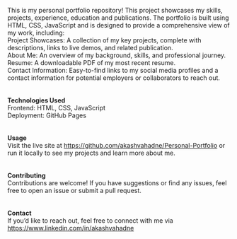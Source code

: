 This is my personal portfolio repository! This project showcases my skills, projects, experience, education and publications. The portfolio is built using HTML, CSS, JavaScript and is designed to provide a comprehensive view of my work, including:
<br>
Project Showcases: A collection of my key projects, complete with descriptions, links to live demos, and related publication. <br>
About Me: An overview of my background, skills, and professional journey. <br>
Resume: A downloadable PDF of my most recent resume. <br>
Contact Information: Easy-to-find links to my social media profiles and a contact information for potential employers or collaborators to reach out. <br> <br> <br>
<b>Technologies Used</b> <br>
Frontend: HTML, CSS, JavaScript <br>
Deployment: GitHub Pages <br> <br> <br>
<b> Usage </b> <br>
Visit the live site at https://github.com/akashvahadne/Personal-Portfolio or run it locally to see my projects and learn more about me. <br> <br> <br>
<b> Contributing </b> <br>
Contributions are welcome! If you have suggestions or find any issues, feel free to open an issue or submit a pull request. <br> <br> <br>
<b> Contact </b> <br>
If you’d like to reach out, feel free to connect with me via https://www.linkedin.com/in/akashvahadne
